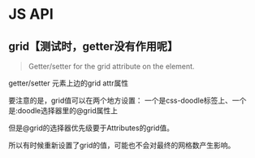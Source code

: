 # JS API

## grid【测试时，getter没有作用呢】
> Getter/setter for the grid attribute on the element.

getter/setter 元素上边的grid attr属性

要注意的是，grid值可以在两个地方设置：
一个是css-doodle标签上、一个是:doodle选择器里的@grid属性上

但是@grid的选择器优先级要于Attributes的grid值。

所以有时候重新设置了grid的值，可能也不会对最终的网格数产生影响。
